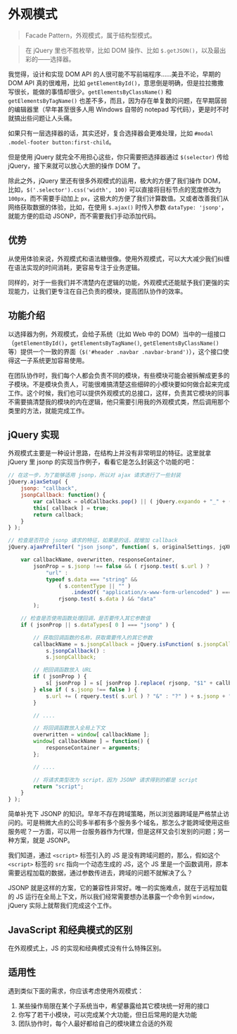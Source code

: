 外观模式
========

> Facade Pattern，外观模式，属于结构型模式。

> 在 jQuery 里也不胜枚举，比如 DOM 操作、比如 `$.getJSON()`，以及最出彩的——选择器。

我觉得，设计和实现 DOM API 的人很可能不写前端程序……美丑不论，早期的 DOM API 真的很难用，比如 `getElementById()`，意思倒是明确，但是拉拉撒撒写很长，能做的事情却很少。`getElementsByClassName()` 和 `getElementsByTagName()` 也差不多，而且，因为存在单复数的问题，在早期孱弱的编辑器里（早年甚至很多人用 Windows 自带的 notepad 写代码），更是时不时就搞出些问题让人头痛。

如果只有一层选择器的话，其实还好，复合选择器会更难处理，比如 `#modal .model-footer button:first-child`。

但是使用 jQuery 就完全不用担心这些，你只需要把选择器通过 `$(selector)` 传给 jQuery，接下来就可以放心大胆的操作 DOM 了。

除此之外，jQuery 里还有很多外观模式的运用，极大的方便了我们操作 DOM，比如，`$('.selector').css('width', 100)` 可以直接将目标节点的宽度修改为 `100px`，而不需要手动加上 `px`，这极大的方便了我们计算数值。又或者改善我们从网络获取数据的体验，比如，在使用 `$.ajax()` 时传入参数 `dataType: 'jsonp'`，就能方便的启动 JSONP，而不需要我们手动添加代码。

优势
--------

从使用体验来说，外观模式和语法糖很像。使用外观模式，可以大大减少我们纠缠在语法实现的时间消耗，更容易专注于业务逻辑。

同样的，对于一些我们并不清楚内在逻辑的功能，外观模式还能赋予我们更强的实现能力，让我们更专注在自己负责的模块，提高团队协作的效率。

功能介绍
--------

以选择器为例，外观模式，会给子系统（比如 Web 中的 DOM）当中的一组接口（`getElementById()`，`getElementsByTagName()`, `getElementsByClassName()` 等）提供一个一致的界面（`$('#header .navbar .navbar-brand')`），这个接口使得这一子系统更加容易使用。

在团队协作时，我们每个人都会负责不同的模块，有些模块可能会被拆解成更多的子模块。不是模块负责人，可能很难搞清楚这些细碎的小模块要如何做合起来完成工作。这个时候，我们也可以提供外观模式的总接口，这样，负责其它模块的同事不需要搞清楚我的模块的内在逻辑，他只需要引用我的外观模式类，然后调用那个类里的方法，就能完成工作。

jQuery 实现
----------

外观模式主要是一种设计思路，在结构上并没有非常明显的特征。这里就拿 jQuery 里 jsonp 的实现当作例子，看看它是怎么封装这个功能的吧：

```js
// 在这一步，为了能够适用 jsonp，所以对 ajax 请求进行了一些封装
jQuery.ajaxSetup( {
	jsonp: "callback",
	jsonpCallback: function() {
		var callback = oldCallbacks.pop() || ( jQuery.expando + "_" + ( nonce++ ) );
		this[ callback ] = true;
		return callback;
	}
} );

// 检查是否符合 jsonp 请求的特征，如果是的话，就增加 callback
jQuery.ajaxPrefilter( "json jsonp", function( s, originalSettings, jqXHR ) {

	var callbackName, overwritten, responseContainer,
		jsonProp = s.jsonp !== false && ( rjsonp.test( s.url ) ?
			"url" :
			typeof s.data === "string" &&
				( s.contentType || "" )
					.indexOf( "application/x-www-form-urlencoded" ) === 0 &&
				rjsonp.test( s.data ) && "data"
		);

	// 检查是否使用函数处理回调，是否要传入其它参数值
	if ( jsonProp || s.dataTypes[ 0 ] === "jsonp" ) {

		// 获取回调函数的名称，获取需要传入的其它参数
		callbackName = s.jsonpCallback = jQuery.isFunction( s.jsonpCallback ) ?
			s.jsonpCallback() :
			s.jsonpCallback;

		// 把回调函数放入 URL
		if ( jsonProp ) {
			s[ jsonProp ] = s[ jsonProp ].replace( rjsonp, "$1" + callbackName );
		} else if ( s.jsonp !== false ) {
			s.url += ( rquery.test( s.url ) ? "&" : "?" ) + s.jsonp + "=" + callbackName;
		}

		// ....

		// 将回调函数放入全局上下文
		overwritten = window[ callbackName ];
		window[ callbackName ] = function() {
			responseContainer = arguments;
		};

		// ....

		// 将请求类型改为 script，因为 JSONP 请求得到的都是 script
		return "script";
	}
} );
```

简单补充下 JSONP 的知识。早年不存在跨域策略，所以浏览器跨域是严格禁止访问的。可是稍微大点的公司多半都有多个服务多个域名，那怎么才能跨域使用这些服务呢？一方面，可以用一台服务器作为代理，但是这样又会引发别的问题；另一种方案，就是 JSONP。

我们知道，通过 `<script>` 标签引入的 JS 是没有跨域问题的，那么，假如这个 `<script>` 标签的 `src` 指向一个动态生成的 JS，这个 JS 里是一个函数调用，原本需要远程加载的数据，通过参数传进去，跨域的问题不就解决了么？

JSONP 就是这样的方案，它的兼容性非常好。唯一的实施难点，就在于远程加载的 JS 运行在全局上下文，所以我们经常需要想办法暴露一个命令到 `window`，jQuery 实际上就帮我们完成这个工作。

JavaScript 和经典模式的区别
--------

在外观模式上，JS 的实现和经典模式没有什么特殊区别。

适用性
--------

遇到类似下面的需求，你应该考虑使用外观模式：

1. 某些操作局限在某个子系统当中，希望暴露给其它模块统一好用的接口
2. 你写了若干小模块，可以完成某个大功能，但日后常用的是大功能
2. 团队协作时，每个人最好都给自己的模块建立合适的外观
